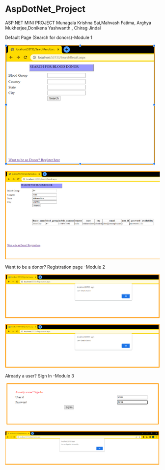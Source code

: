 # AspDotNet_Project
ASP.NET MINI PROJECT
Munagala Krishna Sai,Mahvash Fatima, Arghya Mukherjee,Donikena Yashwanth , Chirag Jindal

Default Page (Search for donors)-Module 1

![defaultPage]( Defaultmini.png)

![SearchResult](searchResult.png)


Want to be a donor? Registration page -Module 2
 
![Register](registerSuccess.png)


![SucessfulRegister](https://github.com/ChiragJindal21/AspDotNet_Project/blob/main/registerSuccess.png)


Already a user? Sign In -Module 3

![SignIn]( https://github.com/ChiragJindal21/AspDotNet_Project/blob/main/signIn.png)

![signInsucess](https://github.com/ChiragJindal21/AspDotNet_Project/blob/main/signInsuccess.png)

